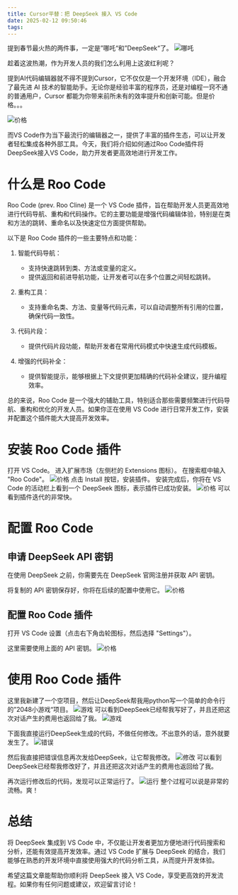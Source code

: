 ```yaml
---
title: Cursor平替：把 DeepSeek 接入 VS Code
date: 2025-02-12 09:50:46
tags:
---
```

提到春节最火热的两件事，一定是”哪吒“和”DeepSeek“了。
![哪吒](./images/deepseek-2/hot.png)

趁着这波热潮，作为开发人员的我们怎么利用上这波红利呢？

提到AI代码编辑器就不得不提到Cursor，它不仅仅是一个开发环境（IDE），融合了最先进 AI 技术的智能助手。无论你是经验丰富的程序员，还是对编程一窍不通的普通用户，Cursor 都能为你带来前所未有的效率提升和创新可能。但是价格。。。

![价格](./images/deepseek-2/price.png)

而VS Code作为当下最流行的编辑器之一，提供了丰富的插件生态，可以让开发者轻松集成各种外部工具。今天，我们将介绍如何通过Roo Code插件将DeepSeek接入VS Code，助力开发者更高效地进行开发工作。

# 什么是 Roo Code
Roo Code (prev. Roo Cline) 是一个 VS Code 插件，旨在帮助开发人员更高效地进行代码导航、重构和代码操作。它的主要功能是增强代码编辑体验，特别是在类和方法的跳转、重命名以及快速定位方面提供帮助。

以下是 Roo Code 插件的一些主要特点和功能：

1. 智能代码导航：
   - 支持快速跳转到类、方法或变量的定义。
   - 提供返回和前进导航功能，让开发者可以在多个位置之间轻松跳转。

2. 重构工具：
   - 支持重命名类、方法、变量等代码元素，可以自动调整所有引用的位置，确保代码一致性。

3. 代码片段：
   - 提供代码片段功能，帮助开发者在常用代码模式中快速生成代码模板。

4. 增强的代码补全：
   - 提供智能提示，能够根据上下文提供更加精确的代码补全建议，提升编程效率。

总的来说，Roo Code 是一个强大的辅助工具，特别适合那些需要频繁进行代码导航、重构和优化的开发人员。如果你正在使用 VS Code 进行日常开发工作，安装并配置这个插件能大大提高开发效率。

# 安装 Roo Code 插件

打开 VS Code。
进入扩展市场（左侧栏的 Extensions 图标）。
在搜索框中输入 "Roo Code"。
![价格](./images/deepseek-2/search.png)
点击 Install 按钮，安装插件。
安装完成后，你将在 VS Code 的活动栏上看到一个 DeepSeek 图标，表示插件已成功安装。
![价格](./images/deepseek-2/installed.png)
可以看到插件迭代的非常快。

# 配置 Roo Code
## 申请 DeepSeek API 密钥
在使用 DeepSeek 之前，你需要先在 DeepSeek 官网注册并获取 API 密钥。

将复制的 API 密钥保存好，你将在后续的配置中使用它。
![价格](./images/deepseek-2/apikeys.png)

## 配置 Roo Code 插件
打开 VS Code 设置（点击右下角齿轮图标，然后选择 "Settings"）。

这里需要使用上面的 API 密钥。
![价格](./images/deepseek-2/settings.png)

# 使用 Roo Code 插件
这里我新建了一个空项目，然后让DeepSeek帮我用python写一个简单的命令行的”2048小游戏“项目。
![游戏](./images/deepseek-2/generating.gif)
可以看到DeepSeek已经帮我写好了，并且还把这次对话产生的费用也返回给了我。
![游戏](./images/deepseek-2/game1.png)

下面我直接运行DeepSeek生成的代码，不做任何修改。不出意外的话，意外就要发生了。
![错误](./images/deepseek-2/error.png)

然后我直接把错误信息再次发给DeepSeek，让它帮我修改。
![修改](./images/deepseek-2/feedback.png)
可以看到DeepSeek已经帮我修改好了，并且还把这次对话产生的费用也返回给了我。

再次运行修改后的代码，发现可以正常运行了。
![运行](./images/deepseek-2/running.gif)
整个过程可以说是非常的流畅。爽！

# 总结
将 DeepSeek 集成到 VS Code 中，不仅能让开发者更加方便地进行代码搜索和分析，还能有效提高开发效率。通过 VS Code 扩展与 DeepSeek 的结合，我们能够在熟悉的开发环境中直接使用强大的代码分析工具，从而提升开发体验。

希望这篇文章能帮助你顺利将 DeepSeek 接入 VS Code，享受更高效的开发流程。如果你有任何问题或建议，欢迎留言讨论！